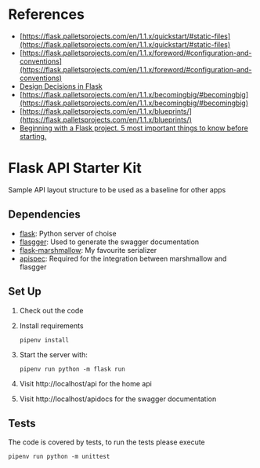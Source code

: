 # References
- [https://flask.palletsprojects.com/en/1.1.x/quickstart/#static-files](https://flask.palletsprojects.com/en/1.1.x/quickstart/#static-files)
- [https://flask.palletsprojects.com/en/1.1.x/foreword/#configuration-and-conventions](https://flask.palletsprojects.com/en/1.1.x/foreword/#configuration-and-conventions)
- [Design Decisions in Flask](https://flask.palletsprojects.com/en/1.1.x/design/#design)
- [https://flask.palletsprojects.com/en/1.1.x/becomingbig/#becomingbig](https://flask.palletsprojects.com/en/1.1.x/becomingbig/#becomingbig)
- [https://flask.palletsprojects.com/en/1.1.x/blueprints/](https://flask.palletsprojects.com/en/1.1.x/blueprints/)
- [Beginning with a Flask project. 5 most important things to know before starting.](https://itnext.io/beginning-with-flask-project-the-5-most-important-information-to-know-before-starting-f075e0fb0aec)



# Flask API Starter Kit

Sample API layout structure to be used as a baseline for other apps

## Dependencies

- [flask](https://palletsprojects.com/p/flask/): Python server of choise
- [flasgger](https://github.com/flasgger/flasgger): Used to generate the swagger documentation
- [flask-marshmallow](https://flask-marshmallow.readthedocs.io/en/latest/): My favourite serializer
- [apispec](https://apispec.readthedocs.io/en/latest/): Required for the integration between marshmallow and flasgger

## Set Up

1. Check out the code
2. Install requirements
    ```
    pipenv install
    ```
3. Start the server with:
    ```
   pipenv run python -m flask run
    ```
   
4. Visit http://localhost/api for the home api

4. Visit http://localhost/apidocs for the swagger documentation
   
## Tests

The code is covered by tests, to run the tests please execute

```
pipenv run python -m unittest
```
